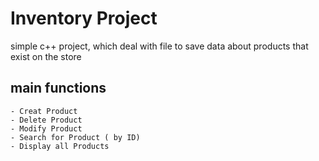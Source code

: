 # Inventory Project 
  simple c++ project, which deal with file to save data about products that exist on the store
  ## main functions
    - Creat Product
    - Delete Product
    - Modify Product
    - Search for Product ( by ID)
    - Display all Products
